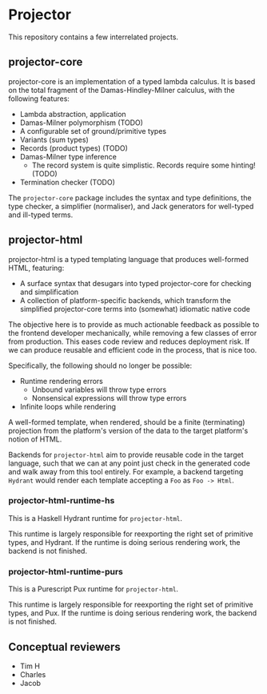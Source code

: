 # Projector

This repository contains a few interrelated projects.

## projector-core

projector-core is an implementation of a typed lambda calculus. It is
based on the total fragment of the Damas-Hindley-Milner calculus, with
the following features:

- Lambda abstraction, application
- Damas-Milner polymorphism (TODO)
- A configurable set of ground/primitive types
- Variants (sum types)
- Records (product types) (TODO)
- Damas-Milner type inference
  - The record system is quite simplistic. Records require some
    hinting! (TODO)
- Termination checker (TODO)

The `projector-core` package includes the syntax and type definitions,
the type checker, a simplifier (normaliser), and Jack generators for
well-typed and ill-typed terms.

## projector-html

projector-html is a typed templating language that produces
well-formed HTML, featuring:

- A surface syntax that desugars into typed projector-core for
  checking and simplification
- A collection of platform-specific backends, which transform the
  simplified projector-core terms into (somewhat) idiomatic native
  code

The objective here is to provide as much actionable feedback as
possible to the frontend developer mechanically, while removing a few
classes of error from production. This eases code review and reduces
deployment risk. If we can produce reusable and efficient code in the
process, that is nice too.

Specifically, the following should no longer be possible:
- Runtime rendering errors
  - Unbound variables will throw type errors
  - Nonsensical expressions will throw type errors
- Infinite loops while rendering

A well-formed template, when rendered, should be a finite
(terminating) projection from the platform's version of the data to
the target platform's notion of HTML.

Backends for `projector-html` aim to provide reusable code in the
target language, such that we can at any point just check in the
generated code and walk away from this tool entirely. For example, a
backend targeting `Hydrant` would render each template accepting a
`Foo` as `Foo -> Html`.

### projector-html-runtime-hs

This is a Haskell Hydrant runtime for `projector-html`.

This runtime is largely responsible for reexporting the right set of
primitive types, and Hydrant. If the runtime is doing serious
rendering work, the backend is not finished.

### projector-html-runtime-purs

This is a Purescript Pux runtime for `projector-html`.

This runtime is largely responsible for reexporting the right set of
primitive types, and Pux. If the runtime is doing serious rendering
work, the backend is not finished.

## Conceptual reviewers

- Tim H
- Charles
- Jacob
